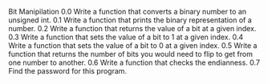 Bit Manipilation
0.0 Write a function that converts a binary number to an unsigned int.
0.1 Write a function that prints the binary representation of a number.
0.2 Write a function that returns the value of a bit at a given index.
0.3 Write a function that sets the value of a bit to 1 at a given index.
0.4 Write a function that sets the value of a bit to 0 at a given index.
0.5 Write a function that returns the number of bits you would need to flip to get from one number to another.
0.6 Write a function that checks the endianness.
0.7 Find the password for this program.
